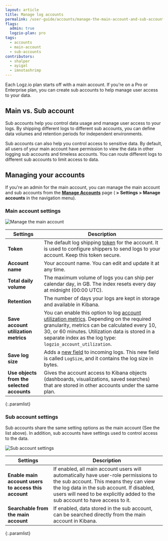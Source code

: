 ```yaml
---
layout: article
title: Manage log accounts
permalink: /user-guide/accounts/manage-the-main-account-and-sub-accounts.html
flags:
  admin: true
  logzio-plan: pro
tags:
  - accounts
  - main-account
  - sub-accounts
contributors:
  - shalper
  - ayigal
  - imnotashrimp
---
```


Each Logz.io plan starts off with a main account.
If you're on a Pro or Enterprise plan,
you can create sub accounts to help manage user access to your data.

## Main vs. Sub account

Sub accounts help you control data usage and manage user access to your logs.
By shipping different logs to different sub accounts,
you can define data volumes and retention periods for independent environments.

Sub accounts can also help you control access to sensitive data.
By default, all users of your main account have permission to view the data in other logging sub accounts and timeless accounts. You can route different logs to different sub accounts to limit access to data.


## Managing your accounts

If you're an admin for the main account,
you can manage the main account and sub accounts
from the [**Manage Accounts**](https://app.logz.io/#/dashboard/settings/manage-accounts) page
(**<i class="li li-gear"></i> > Settings > Manage accounts** in the navigation menu).


### Main account settings

![Manage the main account](https://dytvr9ot2sszz.cloudfront.net/logz-docs/accounts/accounts--manage-main-account2.png)


| Settings | Description |
|---|---|
| **Token** | The default log shipping [token](/user-guide/tokens/) for the account. It is used to configure shippers to send logs to your account. Keep this token secure. |
| **Account name** | Your account name. You can edit and update it at any time. |
| **Total daily volume** | The maximum volume of logs you can ship per calendar day, in GB. The index resets every day at midnight (00:00 UTC). |
| **Retention** | The number of days your logs are kept in storage and available in Kibana. |
| **Save account utilization metrics** | You can enable this option to log [account utilization metrics](/user-guide/accounts/monitor-account-usage.html#what-are-account-utilization-metrics). Depending on the required granularity, metrics can be calculated every 10, 30, or 60 minutes. Utilization data is stored in a separate index as the log type: `logzio_account_utilization`. |
| **Save log size** | Adds a [new field](/user-guide/accounts/monitor-account-usage.html#what-happens-when-i-save-log-size) to incoming logs. This new field is called `LogSize`, and it contains the log size in bytes. |
| **Use objects from the selected accounts** | Gives the account access to Kibana objects (dashboards, visualizations, saved searches) that are stored in other accounts under the same plan. |
{:.paramlist}

### Sub account settings

Sub accounts share the same setting options as the main account (See the list above). In addition, sub accounts have settings used to control access to the data.

![Sub account settings](https://dytvr9ot2sszz.cloudfront.net/logz-docs/accounts/fixed-sub-account-settings.png)

| Settings | Description |
|---|---|
| **Enable main account users to access this account** | If enabled, all main account users will automatically have user-role permissions to the sub account. This means they can view the log data in the sub account. If disabled, users will need to be explicitly added to the sub account to have access to it. |
| **Searchable from the main account** | If enabled, data stored in the sub account, can be searched directly from the main account in Kibana. |
{:.paramlist}
